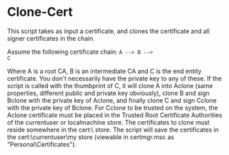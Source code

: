 # Clone-Cert
This script takes as input a certificate, and clones the certificate and all signer certificates in the chain. 

Assume the following certificate chain:
<code>A --> B --> C</code>

Where A is a root CA, B is an intermediate CA and C is the end entity certificate. You don't necessarily have the private key to any of these.
If the script is called with the thumbprint of C, it will clone A into Aclone (same properties, different public and private key obviously), 
clone B and sign Bclone with the private key of Aclone, and finally clone C and sign Cclone with the private key of Bclone.
For Cclone to be trusted on the system, the Aclone certificate must be placed in the Trusted Root Certificate Authorities of the currentuser or localmachine store.
The certificates to clone must reside somewhere in the cert:\ store.
The script will save the certificates in the cert:\currentuser\my store (viewable in certmgr.msc as "Personal\Certificates").
